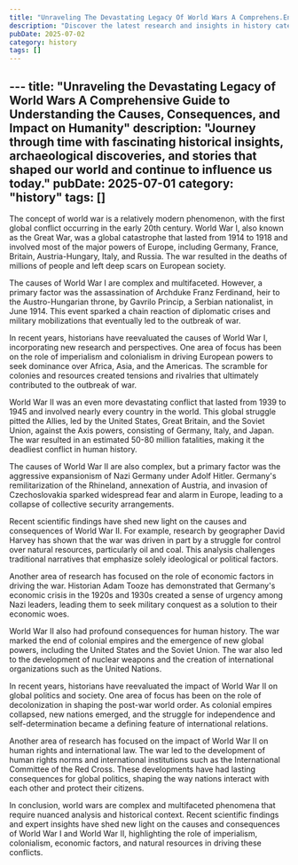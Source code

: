 ```yaml
---
title: "Unraveling The Devastating Legacy Of World Wars A Comprehens.En"
description: "Discover the latest research and insights in history category on MindVerse Daily."
pubDate: 2025-07-02
category: history
tags: []
---
```


﻿---
title: "Unraveling the Devastating Legacy of World Wars A Comprehensive Guide to Understanding the Causes, Consequences, and Impact on Humanity"
description: "Journey through time with fascinating historical insights, archaeological discoveries, and stories that shaped our world and continue to influence us today."
pubDate: 2025-07-01
category: "history"
tags: []
---

The concept of world war is a relatively modern phenomenon, with the first global conflict occurring in the early 20th century. World War I, also known as the Great War, was a global catastrophe that lasted from 1914 to 1918 and involved most of the major powers of Europe, including Germany, France, Britain, Austria-Hungary, Italy, and Russia. The war resulted in the deaths of millions of people and left deep scars on European society.

The causes of World War I are complex and multifaceted. However, a primary factor was the assassination of Archduke Franz Ferdinand, heir to the Austro-Hungarian throne, by Gavrilo Princip, a Serbian nationalist, in June 1914. This event sparked a chain reaction of diplomatic crises and military mobilizations that eventually led to the outbreak of war.

In recent years, historians have reevaluated the causes of World War I, incorporating new research and perspectives. One area of focus has been on the role of imperialism and colonialism in driving European powers to seek dominance over Africa, Asia, and the Americas. The scramble for colonies and resources created tensions and rivalries that ultimately contributed to the outbreak of war.

World War II was an even more devastating conflict that lasted from 1939 to 1945 and involved nearly every country in the world. This global struggle pitted the Allies, led by the United States, Great Britain, and the Soviet Union, against the Axis powers, consisting of Germany, Italy, and Japan. The war resulted in an estimated 50-80 million fatalities, making it the deadliest conflict in human history.

The causes of World War II are also complex, but a primary factor was the aggressive expansionism of Nazi Germany under Adolf Hitler. Germany's remilitarization of the Rhineland, annexation of Austria, and invasion of Czechoslovakia sparked widespread fear and alarm in Europe, leading to a collapse of collective security arrangements.

Recent scientific findings have shed new light on the causes and consequences of World War II. For example, research by geographer David Harvey has shown that the war was driven in part by a struggle for control over natural resources, particularly oil and coal. This analysis challenges traditional narratives that emphasize solely ideological or political factors.

Another area of research has focused on the role of economic factors in driving the war. Historian Adam Tooze has demonstrated that Germany's economic crisis in the 1920s and 1930s created a sense of urgency among Nazi leaders, leading them to seek military conquest as a solution to their economic woes.

World War II also had profound consequences for human history. The war marked the end of colonial empires and the emergence of new global powers, including the United States and the Soviet Union. The war also led to the development of nuclear weapons and the creation of international organizations such as the United Nations.

In recent years, historians have reevaluated the impact of World War II on global politics and society. One area of focus has been on the role of decolonization in shaping the post-war world order. As colonial empires collapsed, new nations emerged, and the struggle for independence and self-determination became a defining feature of international relations.

Another area of research has focused on the impact of World War II on human rights and international law. The war led to the development of human rights norms and international institutions such as the International Committee of the Red Cross. These developments have had lasting consequences for global politics, shaping the way nations interact with each other and protect their citizens.

In conclusion, world wars are complex and multifaceted phenomena that require nuanced analysis and historical context. Recent scientific findings and expert insights have shed new light on the causes and consequences of World War I and World War II, highlighting the role of imperialism, colonialism, economic factors, and natural resources in driving these conflicts.
